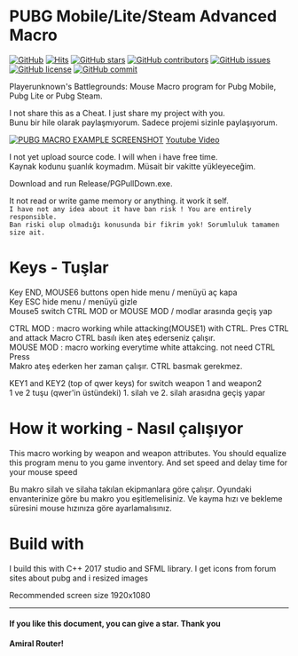 # PUBG Mobile/Lite/Steam Advanced Macro
[![GitHub](https://img.shields.io/badge/Author-Amiral%20Router-blue)]()
[![Hits](https://hits.seeyoufarm.com/api/count/incr/badge.svg?url=https%3A%2F%2Fgithub.com%2Fatiksoftware%2Fpubg_macro_pulldown)]()
[![GitHub stars](https://img.shields.io/github/stars/atiksoftware/pubg_macro_pulldown?color=brightgreen)]()
[![GitHub contributors](https://img.shields.io/github/contributors/atiksoftware/pubg_macro_pulldown?color=brightgreen)]()
[![GitHub issues](https://img.shields.io/github/issues/atiksoftware/pubg_macro_pulldown?color=blue)]()
[![GitHub license](https://img.shields.io/github/license/atiksoftware/pubg_macro_pulldown)]()
[![GitHub commit](https://img.shields.io/github/last-commit/atiksoftware/pubg_macro_pulldown/develop?color=blueviolet)]()


Playerunknown's Battlegrounds: Mouse Macro program for  Pubg Mobile, Pubg Lite or Pubg Steam.  

I not share this as a Cheat. I just share my project with you.  
Bunu bir hile olarak paylaşmıyorum. Sadece projemi sizinle paylaşıyorum.  

[![PUBG MACRO EXAMPLE SCREENSHOT](https://raw.githubusercontent.com/atiksoftware/pubg_macro_pulldown/master/example_main.jpg)](https://www.youtube.com/watch?v=zsCWvtMBE8k)
[Youtube Video](https://www.youtube.com/watch?v=zsCWvtMBE8k)

I not yet upload source code. I will when i have free time.  
Kaynak kodunu şuanlık koymadım. Müsait bir vakitte yükleyeceğim.  

Download and run Release/PGPullDown.exe.  


It not read or write game memory or anything. it work it self.  
```I have not any idea about it have ban risk ! You are entirely responsible.```  
```Ban riski olup olmadığı konusunda bir fikrim yok! Sorumluluk tamamen size ait.```


# Keys - Tuşlar
Key END, MOUSE6 buttons open hide menu / menüyü aç kapa  
Key ESC hide menu / menüyü gizle  
Mouse5 switch CTRL MOD or MOUSE MOD / modlar arasında geçiş yap    
  
CTRL MOD : macro working while attacking(MOUSE1) with CTRL. Pres CTRL and attack
Macro CTRL basılı iken ateş ederseniz çalışır.  
MOUSE MOD : macro working everytime white attakcing. not need CTRL Press  
Makro ateş ederken her zaman çalışır. CTRL basmak gerekmez.  

KEY1 and KEY2 (top of qwer keys) for switch weapon 1 and weapon2  
1 ve 2 tuşu (qwer'in üstündeki) 1. silah ve 2. silah arasıdna geçiş yapar 

# How it working - Nasıl çalışıyor
This macro working by weapon and weapon attributes. You should equalize this program menu to you game inventory. And set speed and delay time for your mouse speed  

Bu makro silah ve silaha takılan ekipmanlara göre çalışır. Oyundaki envanterinize göre bu makro you eşitlemelisiniz. Ve kayma hızı ve bekleme süresini mouse hızınıza göre ayarlamalısınız.


# Build with
I build this with C++ 2017 studio and SFML library.
I get icons from forum sites about pubg and i resized images  

Recommended screen size 1920x1080  

---

#### If you like this document, you can give a star. Thank you
**Amiral Router!**
